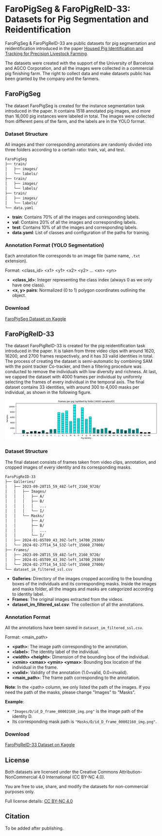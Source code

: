 # FaroPigSeg & FaroPigReID-33: Datasets for Pig Segmentation and Reidentification

FaroPigSeg & FaroPigReID-33 are public datasets for pig segmentation and reidentification introduced in the paper [Housed Pig Identification and Tracking for Precision Livestock Farming](https://web.ub.edu/en/home).

The datasets were created with the support of the University of Barcelona and AGCO Corporation, and all the images were collected in a commercial pig finishing farm. The right to collect data and make datasets public has been granted by the company and the farmers.

## FaroPigSeg

The dataset FaroPigSeg is created for the instance segmentation task introduced in the paper. It contains 1518 annotated pig images, and more than 16,000 pig instances were labeled in total. The images were collected from different pens of the farm, and the labels are in the YOLO format.

### Dataset Structure

All images and their corresponding annotations are randomly divided into three folders according to a certain ratio: train, val, and test.

```plaintext
FaroPigSeg
├── train/
│   ├── images/
│   └── labels/
├── train/
│   ├── images/
│   └── labels/
├── train/
│   ├── images/
│   └── labels/
└── data.yaml
```
- **train**: Contains 70% of all the images and corresponding labels.
- **val**: Contains 20% of all the images and corresponding labels.
- **test**: Contains 10% of all the images and corresponding labels.
- **data.yaml**: List of classes and configuration of the paths for training.

### Annotation Format (YOLO Segmentation)

Each annotation file corresponds to an image file (same name, `.txt` extension).

Format:
\<class_id\> \<x1\> \<y1\> \<x2\> \<y2\> ... \<xn\> \<yn\>
- **\<class_id\>**: Integer representing the class index (always 0 as we only have one class).
- **\<x, y\> pairs**: Normalized (0 to 1) polygon coordinates outlining the object.

### Download

[FaroPigSeg Dataset on Kaggle](https://www.kaggle.com/datasets/yudongyan/faropigseg)

## FaroPigReID-33

The dataset FaroPigReID-33 is created for the pig reidentification task introduced in the paper. It is taken from three video clips with around 1620, 16200, and 2700 frames respectively, and it has 33 valid identities in total. The process of creating the dataset is semi-automatic by combining SAM with the point tracker Co-tracker, and then a filtering procedure was conducted to remove the individuals with low diversity and richness. At last, we capped the dataset with 4000 frames per individual by uniformly selecting the frames of every individual in the temporal axis. The final dataset contains 33 identities, with around 300 to 4,000 masks per individual, as shown in the following figure.

![Bar Chart](dataset_4000.png)

### Dataset Structure

The final dataset consists of frames taken from video clips, annotation, and cropped images of every identity and its corresponding masks.
```plaintext
FaroPigReID-33
├── Galleries/
│   ├── 2023-09-28T15_59_48Z-left_2160_9720/
│   │   ├── Images/
│   │   │   ├── A/
│   │   │   ├── B/
│   │   │   │   ...
│   │   │   └── I/
│   │   └── Masks/
│   │       ├── A/
│   │       ├── B/
│   │       │   ...
│   │       └── I/
│   ├── 2024-01-05T09_43_39Z-left_14700_29369/
│   └── 2024-02-27T14_54_53Z-left_15660_27000/
├── Frames/
│   ├── 2023-09-28T15_59_48Z-left_2160_9720/
│   ├── 2024-01-05T09_43_39Z-left_14700_29369/
│   └── 2024-02-27T14_54_53Z-left_15660_27000/
└── dataset_im_filtered_ssl.csv
```
- **Galleries**: Directory of the images cropped according to the bounding boxes of the individuals and its corresponding masks. Inside the images and masks folder, all the images and masks are categorized according to identity label.
- **Frames**: The original images extracted from the videos.
- **dataset_im_filtered_ssl.csv**: The collection of all the annotations.

### Annotation Format

All the annotations have been saved in `dataset_im_filtered_ssl.csv`.

Format:
<path> <label> <width> <height> <xmin> <xmax> <ymin> <ymax> <valid> <main_path>
- **\<path\>**: The image path corresponding to the annotation.
- **\<label\>**: The identity label of the individual.
- **\<width\> \<height\>**: Dimension of the bounding box of the individual.
- **\<xmin\> \<xmax\> \<ymin\> \<ymax\>**: Bounding box location of the individual in the frame.
- **\<valid\>**: Validity of the annotation (1.0=valid, 0.0=invalid).
- **\<main_path\>**: The frame path corresponding to the annotation.

**Note**: In the \<path\> column, we only listed the path of the images. If you need the path of the masks, please change "Images" to "Masks".

**Example**:
- `"Images/D/id_D_frame_00002160_img.png"` is the image path of the identity D.
- Its corresponding mask path is `"Masks/D/id_D_frame_00002160_img.png"`.

### Download

[FaroPigReID-33 Dataset on Kaggle](https://www.kaggle.com/datasets/yudongyan/faropigreid)

## License

Both datasets are licensed under the Creative Commons Attribution-NonCommercial 4.0 International (CC BY-NC 4.0).

You are free to use, share, and modify the datasets for non-commercial purposes only.

Full license details: [CC BY-NC 4.0](https://creativecommons.org/licenses/by-nc/4.0/)

## Citation

To be added after publishing.